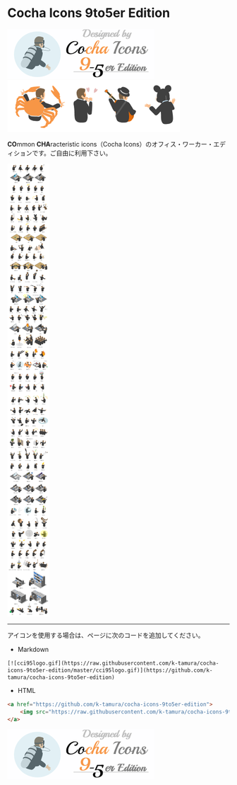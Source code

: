 # Cocha Icons 9to5er Edition

![movie](https://raw.githubusercontent.com/k-tamura/cocha-icons-9to5er-edition/master/cci95logo.gif)![movie](https://raw.githubusercontent.com/k-tamura/cocha-icons-9to5er-edition/master/sample2.png)

**CO**mmon **CHA**racteristic icons（Cocha Icons）のオフィス・ワーカー・エディションです。ご自由に利用下さい。

![all](https://raw.githubusercontent.com/k-tamura/cocha-icons-9to5er-edition/master/all.png)

----

アイコンを使用する場合は、ページに次のコードを追加してください。

 - Markdown
```
[![cci95logo.gif](https://raw.githubusercontent.com/k-tamura/cocha-icons-9to5er-edition/master/cci95logo.gif)](https://github.com/k-tamura/cocha-icons-9to5er-edition)
```

 - HTML
```html
<a href="https://github.com/k-tamura/cocha-icons-9to5er-edition">
    <img src="https://raw.githubusercontent.com/k-tamura/cocha-icons-9to5er-edition/master/cci95logo.gif" alt="cci95logo.gif" style="max-width:100%;">
</a>
```

[![cci95logo.gif](https://raw.githubusercontent.com/k-tamura/cocha-icons-9to5er-edition/master/cci95logo.gif)](https://github.com/k-tamura/cocha-icons-9to5er-edition)

